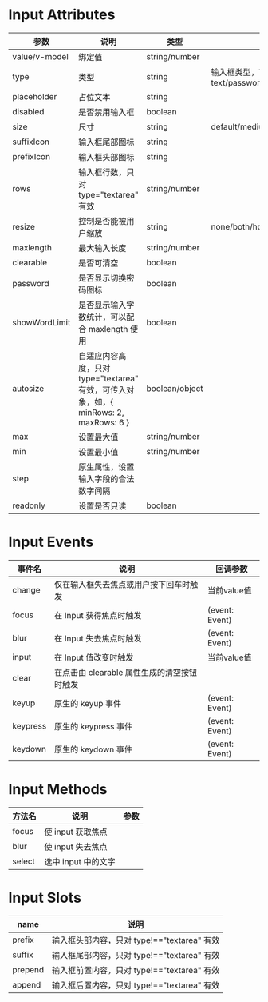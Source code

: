 
# Input Attributes

参数|说明|类型|可选值|默认值
-|-|-|-|-|
value/v-model|绑定值|string/number||
type|类型|string|输入框类型，可选值为 text/password/textarea/url/email/date/number/tel|text
placeholder|占位文本|string||
disabled|是否禁用输入框|boolean||false
size|尺寸|string|default/medium/small|default
suffixIcon|输入框尾部图标|string||
prefixIcon|输入框头部图标|string||
rows|输入框行数，只对 type="textarea" 有效|string/number||2
resize|控制是否能被用户缩放|string|none/both/horizontal/vertical|
maxlength|最大输入长度|string/number||
clearable|是否可清空|boolean||false
password|是否显示切换密码图标|boolean||false
showWordLimit|是否显示输入字数统计，可以配合 maxlength 使用|boolean||false
autosize|自适应内容高度，只对 type="textarea" 有效，可传入对象，如，{ minRows: 2, maxRows: 6 }|boolean/object||false
max|设置最大值|string/number||
min|设置最小值|string/number||
step|原生属性，设置输入字段的合法数字间隔|||
readonly|设置是否只读|boolean||false


# Input Events

事件名|说明|回调参数
-|-|-|
change|仅在输入框失去焦点或用户按下回车时触发|当前value值
focus|在 Input 获得焦点时触发|(event: Event)
blur|在 Input 失去焦点时触发|(event: Event)
input|在 Input 值改变时触发|当前value值
clear|在点击由 clearable 属性生成的清空按钮时触发|
keyup|原生的 keyup 事件|(event: Event)
keypress|原生的 keypress 事件|(event: Event)
keydown|原生的 keydown 事件|(event: Event)

# Input Methods

方法名|说明|参数
-|-|-|
focus|使 input 获取焦点|
blur|使 input 失去焦点|
select|选中 input 中的文字|

# Input Slots

name|说明
-|-|
prefix|输入框头部内容，只对 type!=="textarea" 有效
suffix|输入框尾部内容，只对 type!=="textarea" 有效
prepend|输入框前置内容，只对 type!=="textarea" 有效
append|输入框后置内容，只对 type!=="textarea" 有效